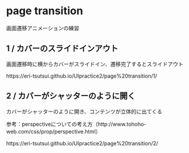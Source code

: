 <h1>page transition</h1>
画面遷移アニメーションの練習

<h2>1 / カバーのスライドインアウト</h2>
<p>画面遷移時に横からカバーがスライドイン、遷移完了するとスライドアウト</p>
<p>https://eri-tsutsui.github.io/UIpractice2/page%20transition/1/</p>

<h2>2 / カバーがシャッターのように開く</h2>
<p>カバーがシャッターのように開き、コンテンツが立体的に出てくる</p>
<p>参考：perspectiveについての考え方（http://www.tohoho-web.com/css/prop/perspective.html） </p>
<p>https://eri-tsutsui.github.io/UIpractice2/page%20transition/2/</p>

